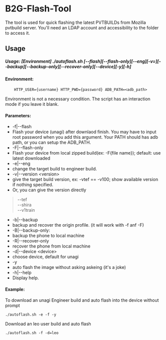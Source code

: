 B2G-Flash-Tool
==

The tool is used for quick flashing the latest PVTBUILDs from Mozilla pvtbuild server. You'll need an LDAP account and accessibility to the folder to access it.

Usage
--

##### Usage: [Environment] ./autoflash.sh [--flash][--flash-only][--eng][-v=<version>][--backup][--backup-only][--recover-only][--device][-y][-h]


#### Environment:
        HTTP_USER={username} HTTP_PWD={password} ADB_PATH=<adb_path>

Environment is not a necessary condition. The script has an interaction mode if you leave it blank.

#### Parameters:

* -f|--flash
 * Flash your device (unagi) after downlaod finish.
		You may have to input root password when you add this argument.
		Your PATH should has adb path, or you can setup the ADB_PATH.
* -F|--flash-only
 * Flash your device from local zipped build(ex: -F{file name}); default: use latest downloaded
* -e|--eng
 * change the target build to engineer build.
* -v|--version &lt;version&gt;
 * give the target build version, ex: -vtef == -v100; show available version if nothing specified.
 * Or, you can give the version directly
> --tef<br>
> --shira<br>
> --v1train<br>
* -b|--backup
 * backup and recover the origin profile. (it will work with -f anf -F)
* -B|--backup-only:
 * backup the phone to local machine
* -R|--recover-only
 * recover the phone from local machine
* -d|--device &lt;device&gt;
 * choose device, default for unagi
* -y
 * auto flash the image without asking askeing (it's a joke)
* -h|--help
 * Display help.

#### Example:

To download an unagi Engineer build and auto flash into the device without prompt

    ./autoflash.sh -e -f -y

Download an leo user build and auto flash

    ./autoflash.sh -f -d=leo
